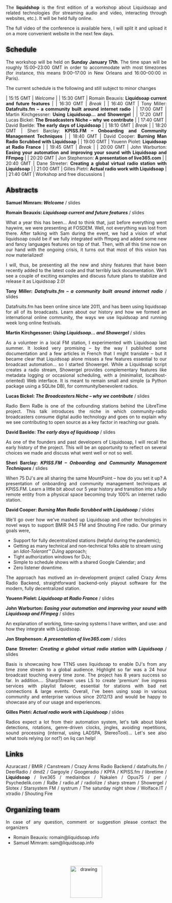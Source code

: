 The **liquidshop** is the first edition of a workshop about
[Liquidsoap](https://www.liquidsoap.info/) and related technologies (for
streaming audio and video, interacting through websites, etc.). It will be held
fully online.

<!--
Feel free to [register](https://forms.gle/HdGNLz5qM3HVU1ub7) in
order to attend or propose a talk!
-->

[The full video of the conference is available
here](https://webconf.math.cnrs.fr/playback/presentation/2.0/playback.html?meetingId=81d0e0e6f60ca203b52378cbc8875e804cfe8732-1610896362432),
I will split it and upload it on a more convenient website in the next few days.

Schedule
--------

The workshop will be held on **Sunday January 17th**. The time span will be
roughly 15:00–23:00 GMT in order to accommodate with most timezones (for
instance, this means 9:00–17:00 in New Orleans and 16:00–00:00 in Paris).

The current schedule is the following and still subject to minor changes

| 15:15 GMT | _Welcome_ |
| 15:30 GMT | Romain Beauxis: __Liquidsoap current and future features__ |
| 16:30 GMT | _Break_ |
| 16:40 GMT | Tony Miller: __[Datafruits.fm](http://datafruits.fm/) – a community built around internet radio__ |
| 17:00 GMT | Martin Kirchgessner: __Using Liquidsoap... and [Showergel](https://github.com/martinkirch/showergel)__ |
| 17:20 GMT | Lucas	Bickel: __The Broadcasters Niche – why we contribute__ |
| 17:40 GMT | David Baelde: __The early days of Liquidsoap__ |
| 18:10 GMT | _Break_ |
| 18:20 GMT | Sheri Barclay: __[KPISS.FM](http://kpiss.fm/) – Onboarding and Community Management Techniques__ |
| 18:40 GMT | David Cooper: __[Burning Man Radio](https://en.wikipedia.org/wiki/BMIR) Scrubbed with Liquidsoap__ |
| 19:00 GMT | Youenn Piolet: __Liquidsoap at Radio France__ |
| 19:45 GMT | _Break_ |
| 20:00 GMT | John Warburton: __Easing your automation and improving your sound with Liquidsoap and FFmpeg__ |
| 20:20 GMT | Jon Stephenson: __A presentation of [live365.com](http://live365.com)__ |
| 20:40 GMT | Dane Streeter: __Creating a global virtual radio station with Liquidsoap__ |
| 21:00 GMT | Gilles Pietri: __Actual radio work with Liquidsoap__ |
| 21:40 GMT | Workshop and free discussions |

<!--
Presentations
-------------

Three kinds of presentations will be featured during the workshop:

- _showcase_ (15 min): a short presentation about a website / radio / art
  installation that you built using Liquidsoap or related tools
- _tech talks_ (30 min): an in-depth presentation of a technology related to
  Liquidsoap and streaming in general
- _workshop_: user-centered freeform discussions about your project or issues
  around Liquidsoap and streaming

A detailed presentation about the forthcoming Liquidsoap 2.0 and the new
features will be given by the lead developer Romain Beauxis.
-->

Abstracts
---------

**Samuel Mimram: _Welcome_** / [slides](slides/mimram.pdf)

**Romain Beauxis: _Liquidsoap current and future features_** / [slides](slides/beauxis.pdf)

What a year this has been... And to think that, just before everything went
haywire, we were [presenting at
FOSDEM](https://archive.fosdem.org/2020/schedule/event/om_liquidsoap/). Well,
not everything was lost from there. After talking with Sam during the event, we
had a vision of what liquidsoap could be if we fully integrated with ffmpeg and
added some new and fancy languages features on top of that. Then, with all this
time now on our hand with the ongoing crisis, it turns out that most of this
vision has now materialized!

I will, thus, be presenting all the new and shiny features that have been
recently added to the latest code and that terribly lack documentation. We'll
see a couple of exciting examples and discuss future plans to stabilize and
release it as Liquidsoap 2.0!

**Tony	Miller: _[Datafruits.fm](http://datafruits.fm/) – a community built around internet radio_** / [slides](slides/miller.pdf)

[Datafruits.fm](http://datafruits.fm/) has been online since late 2011, and has
been using liquidsoap for all of its broadcasts. Learn about our history and how
we formed an international online community, the ways we use liquidsoap and
running week long online festivals.

**Martin Kirchgessner: _Using Liquidsoap... and [Showergel](https://github.com/martinkirch/showergel)_** / [slides](slides/kirchgessner.pdf)

As a volunteer in a local FM station, I experimented with Liquidsoap last
summer. It looked very promising – by the way I published [some
documentation](https://www.liquidsoap.info/doc-dev/beets.html) and [a few
articles in French](https://martinkirch.github.io/tag/liquidsoap.html) that I
might translate – but it became clear that Liquidsoap alone misses a few
features essential to our broadcast automation... so I started
[Showergel](https://github.com/martinkirch/showergel). While a Liquidsoap
script creates a radio stream, Showergel provides complementary features like
metadata logging or occasional scheduling, with a (minimalist,
localhost-oriented) Web interface. It is meant to remain small and simple (a
Python package using a SQLite DB), for community/benevolent radios.

**Lucas	Bickel: _The Broadcasters Niche – why we contribute_** / [slides](slides/bickel.pdf)

[Radio Bern RaBe](https://rabe.ch/) is one of the cofounding stations behind the
LibreTime project. This talk introduces the niche in which community-radio
broadcasters consume digital audio technology and goes on to explain why we see
contributing to open source as a key factor in reaching our goals.

**David Baelde: _The early days of liquidsoap_** / [slides](slides/baelde.pdf)

As one of the founders and past developers of Liquidsoap, I will recall the
early history of the project. This will be an opportunity to reflect on several
choices we made and discuss what went well or not so well.

**Sheri Barclay: _[KPISS.FM](http://kpiss.fm/) – Onboarding and Community Management Techniques_** / [slides](slides/barclay.pdf)

When 75 DJ's are all sharing the same MountPoint – how do you set it up? A
presentation of onboarding and community management techniques at
[KPISS.FM](http://kpiss.fm/). Learn a little bit about our 5 year history and
transition into a fully remote entity from a physical space becoming truly 100%
an internet radio station.

**David Cooper: _[Burning Man Radio](https://en.wikipedia.org/wiki/BMIR) Scrubbed with Liquidsoap_** / [slides](slides/cooper.pdf)

We'll go over how we've mashed up Liquidsoap and other technologies in novel
ways to support [BMIR 94.5 FM](https://en.wikipedia.org/wiki/BMIR) and [Shouting
Fire](https://shoutingfire.com/) radio. Our primary goals were,

* Support for fully decentralized stations (helpful during the pandemic);
* Getting as many technical and non-technical folks able to stream using an
  _Idiot-Tolerant™ DJing_ approach;
* Tight authorization windows for DJs;
* Simple to schedule shows with a shared Google Calendar; and
* Zero listener downtime.

The approach has motived an in-development project called [Crazy Arms Radio
Backend](https://github.com/dtcooper/crazyarms), straightforward backend-only
playout software for the modern, fully decentralized station.

**Youenn Piolet: _Liquidsoap at Radio France_** / [slides](slides/piolet.pdf)

**John Warburton: _Easing your automation and improving your sound with Liquidsoap and FFmpeg_** / [slides](slides/warburton.pdf)

An explanation of working, time-saving systems I have written, and use: and how
they integrate with Liquidsoap.

**Jon Stephenson: _A presentation of [live365.com](http://live365.com)_** / [slides](slides/stephenson.pdf)

**Dane Streeter: _Creating a global virtual radio station with Liquidsoap_** / [slides](slides/streeter.pdf)

Basis is showcasing how TTNS uses liquidsoap to enable DJ's from any time zone
stream to a global audience. Highlight so far was a 24 hour broadcast touching
every time zone. The project has 8 years success so far. In
addition.... [SharpStream](https://www.sharp-stream.com/) uses LS to create
'premium' live ingress services with playlist failover, essential for stations
with bad net connections & large events. Overall, I've been using soap in
various community and enterprise various since 2012/13 and would be happy to
showcase any of our usage and experiences.

**Gilles Pietri: _Actual radio work with Liquidsoap_** / [slides](slides/pietri.pdf)

Radios expect a lot from their automation system, let's talk about blank
detections, rotations, genre-driven clocks, jingles, avoiding repetitions, sound
processing (internal, using LADSPA, StereoTool)… Let's see also what tools
relying (or not?) on liq can help!

<!--
Registration
------------

If you want to attend [**please register
here**](https://forms.gle/HdGNLz5qM3HVU1ub7). Registration is free but mandatory
for organisational purposes (in particular, we need your mail in order to
communicate the link to the live stream later on).

Sponsoring
----------

Please reach out if you want to sponsor the event in some way, you can also make
[donations on Paypal](http://paypal.me/LiquidsoapMedia).
-->

Links
-----

[Azuracast](https://azuracast.com) / [BMIR](https://bmir.org/) /
[Canstream](https://www.canstream.co.uk/) / [Crazy Arms Radio
Backend](https://crazyarms.xyz) / [datafruits.fm](https://datafruits.fm/) /
[DeerRadio](https://www.youtube.com/watch?v=4U5kNWQu300) /
[dmd2](https://dmd2.com) / [Gargoyle](http://gargoyle.co.za) /
[Googeradio](https://googeradio.com/) / [KPFA](https://kpfa.org) /
[KPISS.fm](https://kpiss.fm/) / [libretime](https://libretime.org) /
**[Liquidsoap](https://www.liquidsoap.info/)** / [live365](http://live365.com) /
[mediainbox](http://mediainbox.net/) / [Nakalen](http://narkanalen.no/) /
[Opus75](http://opus75.com/) / [per](https://mustafejen.se/~per/) /
[Psychedelik.com](https://www.psychedelik.com/) / [RaBe](https://rabe.ch) /
[radio.af](https://radio.af) / [radiolize](https://radiolize.com/) / [sharp
stream](https://www.sharp-stream.com/) /
[Showergel](https://github.com/martinkirch/showergel) /
[Slotex](https://slotex.pl/) / [Starsystem FM](https://radiosurle.net/) /
[systrum](https://systrum.net/) / [The saturday night
show](https://www.thethursdaynightshow.com/) /
[Wolface.IT](https://www.wolface.fr/) / [xtradio](https://xtradio.org) /
[Shouting Fire](https://shoutingfire.com/)


Organizing team
---------------

In case of any question, comment or suggestion please contact the organizers

- Romain Beauxis: [romain@liquidsoap.info](mailto:romain@liquidsoap.info)
- Samuel Mimram: [sam@liquidsoap.info](mailto:sam@liquidsoap.info)

<center><a href="https://www.liquidsoap.info/"><img src="https://www.liquidsoap.info/assets/img/bottle_invert.png" alt="drawing" height="100px" style="margin-top: 50px;"/></a></center>

<style>
p {text-align: justify;}
#downloads {display: none;}
a {text-decoration: none;}
a:hover {text-decoration: underline;}
h1 {text-shadow: 0 0 10px;}
h2 {text-shadow: 0 0 5px;}
</style>

<script>
window.onload = function() {
  var date = new Date();
  document.querySelector("#schedule + p + p").innerHTML += " (all times are given in <a href='https://en.wikipedia.org/wiki/Greenwich_Mean_Time'>GMT</a>, current GMT time is "+date.getUTCHours()+":"+date.getUTCMinutes()+"):";
}
</script>
